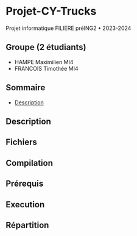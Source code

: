 # Projet-CY-Trucks
Projet informatique FILIERE préING2 • 2023-2024

## Groupe (2 étudiants)
  - HAMPE Maximilien MI4
  - FRANCOIS Timothée MI4
## Sommaire
  - [Description](azeaea)
## Description

## Fichiers 

## Compilation

## Prérequis

## Execution

## Répartition


